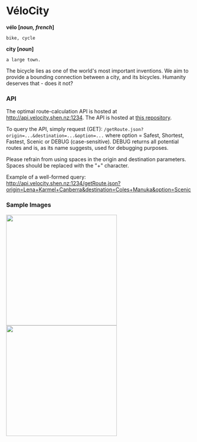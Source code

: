 # VéloCity
**vélo [*noun, french*]**

    bike, cycle

**city [*noun*]**

    a large town.
 
The bicycle lies as one of the world's most important inventions. 
We aim to provide a bounding connection between a city, and its bicycles. 
Humanity deserves that - does it not?

### API
The optimal route-calculation API is hosted at http://api.velocity.shen.nz:1234. The API is hosted at [this repository](https://github.com/williamshen-nz/VeloCity-API).

To query the API, simply request (GET): `/getRoute.json?origin=...&destination=...&option=...` where option = Safest, Shortest, Fastest, Scenic or DEBUG (case-sensitive). DEBUG returns all potential routes and is, as its name suggests, used for debugging purposes.

Please refrain from using spaces in the origin and destination parameters. Spaces should be replaced with the "+" character.

Example of a well-formed query: http://api.velocity.shen.nz:1234/getRoute.json?origin=Lena+Karmel+Canberra&destination=Coles+Manuka&option=Scenic

### Sample Images
<img src="https://shen.nz/govhack/safest.jpg" width="300px">

<img src="httsp://shen.nz/govhack/scenic.jpg" width="300px">
